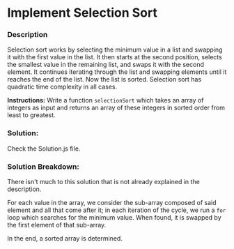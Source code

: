 # Implement Selection Sort


### Description

Selection sort works by selecting the minimum value in a list and swapping it with the first value in the list. It then starts at the second position, selects the smallest value in the remaining list, and swaps it with the second element. It continues iterating through the list and swapping elements until it reaches the end of the list. Now the list is sorted. Selection sort has quadratic time complexity in all cases.

**Instructions:** Write a function `selectionSort` which takes an array of integers as input and returns an array of these integers in sorted order from least to greatest.

### Solution:

Check the Solution.js file.

### Solution Breakdown:

There isn't much to this solution that is not already explained in the description.

For each value in the array, we consider the sub-array composed of said element and all that come after it; in each iteration of the cycle, we run a `for` loop which searches for the minimum value. When found, it is swapped by the first element of that sub-array.

In the end, a sorted array is determined.
